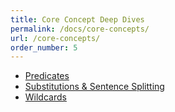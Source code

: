 ```yaml
---
title: Core Concept Deep Dives
permalink: /docs/core-concepts/
url: /core-concepts/
order_number: 5
---
```

* [Predicates](/docs/core-concepts/#predicates)
* [Substitutions & Sentence Splitting](/docs/core-concepts/#substitutions)
* [Wildcards](/docs/core-concepts/#wildcards)
